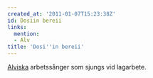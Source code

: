 ```yaml
---
created_at: '2011-01-07T15:23:38Z'
id: Dosiin bereii
links:
  mention:
  - Alv
title: 'Dosi''in bereii'
---
```


[Alviska] arbetssånger som sjungs vid lagarbete.

  [Alviska]: Alv